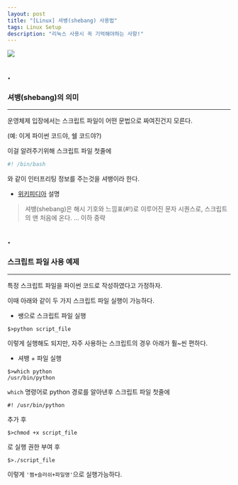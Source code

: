 ```yaml
---
layout: post
title: "[Linux] 셔뱅(shebang) 사용법"
tags: Linux Setup
description: "리눅스 사용시 꼭 기억해야하는 사항!"
---
```


![](https://cdn.pixabay.com/photo/2017/04/27/01/31/question-2264166_1280.png)

## .

### 셔뱅(shebang)의 의미
---

운영체제 입장에서는 스크립트 파일이 어떤 문법으로 짜여진건지 모른다.

(예: 이게 파이썬 코드야, 쉘 코드야?)

이걸 알려주기위해 스크립트 파일 첫줄에

```sh
#! /bin/bash
```
와 같이 인터프리팅 정보를 주는것을 셔뱅이라 한다.


- [위키피디아](https://ko.wikipedia.org/wiki/%EC%85%94%EB%B1%85) 설명

> 셔뱅(shebang)은 해시 기호와 느낌표(#!)로 이루어진 문자 시퀀스로, 스크립트의 맨 처음에 온다. ... 이하 중략

## .

### 스크립트 파일 사용 예제
---

특정 스크립트 파일을 파이썬 코드로 작성하였다고 가정하자.

이때 아래와 같이 두 가지 스크립트 파일 실행이 가능하다.


- 쌩으로 스크립트 파일 실행


```console
$>python script_file
```

이렇게 실행해도 되지만, 자주 사용하는 스크립트의 경우 아래가 훨~씬 편하다.


- 셔뱅 + 파일 실행

```console
$>which python
/usr/bin/python
```

`which` 명령어로 python 경로를 알아낸후 스크립트 파일 첫줄에

```console
#! /usr/bin/python
```

추가 후 

```console
$>chmod +x script_file
```

로 실행 권한 부여 후

```console
$>./script_file
```

이렇게 `'쩜+슬러쉬+파일명'`으로 실행가능하다.
